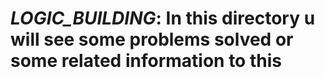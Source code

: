 # _LOGIC_BUILDING_: In this directory u will see some problems solved or some related information to this
